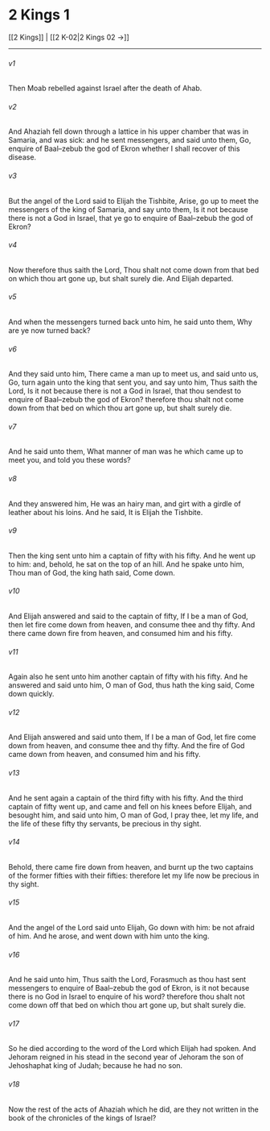 # 2 Kings 1

[[2 Kings]] | [[2 K-02|2 Kings 02 →]]
***

###### v1
Then Moab rebelled against Israel after the death of Ahab.
###### v2
And Ahaziah fell down through a lattice in his upper chamber that was in Samaria, and was sick: and he sent messengers, and said unto them, Go, enquire of Baal–zebub the god of Ekron whether I shall recover of this disease.
###### v3
But the angel of the Lord said to Elijah the Tishbite, Arise, go up to meet the messengers of the king of Samaria, and say unto them, Is it not because there is not a God in Israel, that ye go to enquire of Baal–zebub the god of Ekron?
###### v4
Now therefore thus saith the Lord, Thou shalt not come down from that bed on which thou art gone up, but shalt surely die. And Elijah departed.
###### v5
And when the messengers turned back unto him, he said unto them, Why are ye now turned back?
###### v6
And they said unto him, There came a man up to meet us, and said unto us, Go, turn again unto the king that sent you, and say unto him, Thus saith the Lord, Is it not because there is not a God in Israel, that thou sendest to enquire of Baal–zebub the god of Ekron? therefore thou shalt not come down from that bed on which thou art gone up, but shalt surely die.
###### v7
And he said unto them, What manner of man was he which came up to meet you, and told you these words?
###### v8
And they answered him, He was an hairy man, and girt with a girdle of leather about his loins. And he said, It is Elijah the Tishbite.
###### v9
Then the king sent unto him a captain of fifty with his fifty. And he went up to him: and, behold, he sat on the top of an hill. And he spake unto him, Thou man of God, the king hath said, Come down.
###### v10
And Elijah answered and said to the captain of fifty, If I be a man of God, then let fire come down from heaven, and consume thee and thy fifty. And there came down fire from heaven, and consumed him and his fifty.
###### v11
Again also he sent unto him another captain of fifty with his fifty. And he answered and said unto him, O man of God, thus hath the king said, Come down quickly.
###### v12
And Elijah answered and said unto them, If I be a man of God, let fire come down from heaven, and consume thee and thy fifty. And the fire of God came down from heaven, and consumed him and his fifty.
###### v13
And he sent again a captain of the third fifty with his fifty. And the third captain of fifty went up, and came and fell on his knees before Elijah, and besought him, and said unto him, O man of God, I pray thee, let my life, and the life of these fifty thy servants, be precious in thy sight.
###### v14
Behold, there came fire down from heaven, and burnt up the two captains of the former fifties with their fifties: therefore let my life now be precious in thy sight.
###### v15
And the angel of the Lord said unto Elijah, Go down with him: be not afraid of him. And he arose, and went down with him unto the king.
###### v16
And he said unto him, Thus saith the Lord, Forasmuch as thou hast sent messengers to enquire of Baal–zebub the god of Ekron, is it not because there is no God in Israel to enquire of his word? therefore thou shalt not come down off that bed on which thou art gone up, but shalt surely die.
###### v17
So he died according to the word of the Lord which Elijah had spoken. And Jehoram reigned in his stead in the second year of Jehoram the son of Jehoshaphat king of Judah; because he had no son.
###### v18
Now the rest of the acts of Ahaziah which he did, are they not written in the book of the chronicles of the kings of Israel? 
